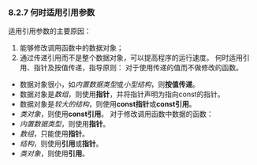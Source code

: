 
### 8.2.7 何时适用引用参数
适用引用参数的主要原因：
1. 能够修改调用函数中的数据对象；
2. 通过传递引用而不是整个数据对象，可以提高程序的运行速度。
何时适用引用、指针及按值传递，指导原则：
对于使用传递的值而不做修改的函数。
+ 数据对象很小，如*内置数据类型*或*小型结构*，则**按值传递**。
+ 数据对象是*数组*，则使用**指针**，并将指针声明为指向const的指针。
+ 数据对象是*较大的结构*，则使用**const指针**或**const引用**。
+ *类对象*，则使用**const引用**。
对于修改调用函数中数据的函数：
+ *内置数据类型*，则使用**指针**。
+ *数组*，只能使用**指针**。
+ *结构*，则使用**引用**或**指针**。
+ *类对象*，则使用**引用**。